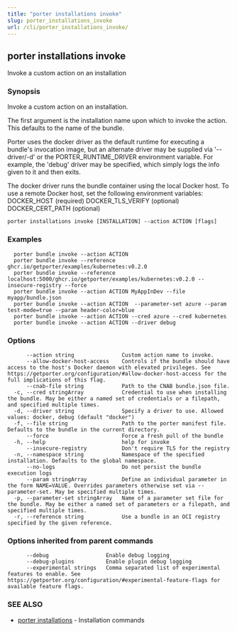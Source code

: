 ```yaml
---
title: "porter installations invoke"
slug: porter_installations_invoke
url: /cli/porter_installations_invoke/
---
```

## porter installations invoke

Invoke a custom action on an installation

### Synopsis

Invoke a custom action on an installation.

The first argument is the installation name upon which to invoke the action. This defaults to the name of the bundle.

Porter uses the docker driver as the default runtime for executing a bundle's invocation image, but an alternate driver may be supplied via '--driver/-d' or the PORTER_RUNTIME_DRIVER environment variable.
For example, the 'debug' driver may be specified, which simply logs the info given to it and then exits.

The docker driver runs the bundle container using the local Docker host. To use a remote Docker host, set the following environment variables:
  DOCKER_HOST (required)
  DOCKER_TLS_VERIFY (optional)
  DOCKER_CERT_PATH (optional)


```
porter installations invoke [INSTALLATION] --action ACTION [flags]
```

### Examples

```
  porter bundle invoke --action ACTION
  porter bundle invoke --reference ghcr.io/getporter/examples/kubernetes:v0.2.0
  porter bundle invoke --reference localhost:5000/ghcr.io/getporter/examples/kubernetes:v0.2.0 --insecure-registry --force
  porter bundle invoke --action ACTION MyAppInDev --file myapp/bundle.json
  porter bundle invoke --action ACTION  --parameter-set azure --param test-mode=true --param header-color=blue
  porter bundle invoke --action ACTION --cred azure --cred kubernetes
  porter bundle invoke --action ACTION --driver debug

```

### Options

```
      --action string               Custom action name to invoke.
      --allow-docker-host-access    Controls if the bundle should have access to the host's Docker daemon with elevated privileges. See https://getporter.org/configuration/#allow-docker-host-access for the full implications of this flag.
      --cnab-file string            Path to the CNAB bundle.json file.
  -c, --cred stringArray            Credential to use when installing the bundle. May be either a named set of credentials or a filepath, and specified multiple times.
  -d, --driver string               Specify a driver to use. Allowed values: docker, debug (default "docker")
  -f, --file string                 Path to the porter manifest file. Defaults to the bundle in the current directory.
      --force                       Force a fresh pull of the bundle
  -h, --help                        help for invoke
      --insecure-registry           Don't require TLS for the registry
  -n, --namespace string            Namespace of the specified installation. Defaults to the global namespace.
      --no-logs                     Do not persist the bundle execution logs
      --param stringArray           Define an individual parameter in the form NAME=VALUE. Overrides parameters otherwise set via --parameter-set. May be specified multiple times.
  -p, --parameter-set stringArray   Name of a parameter set file for the bundle. May be either a named set of parameters or a filepath, and specified multiple times.
  -r, --reference string            Use a bundle in an OCI registry specified by the given reference.
```

### Options inherited from parent commands

```
      --debug                  Enable debug logging
      --debug-plugins          Enable plugin debug logging
      --experimental strings   Comma separated list of experimental features to enable. See https://getporter.org/configuration/#experimental-feature-flags for available feature flags.
```

### SEE ALSO

* [porter installations](/cli/porter_installations/)	 - Installation commands

